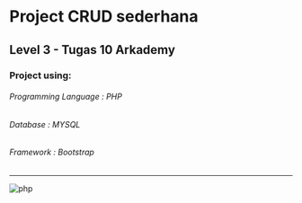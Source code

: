 # Project CRUD sederhana
Level 3 - Tugas 10 Arkademy
 -------------------------
 
 ### Project using:
 ###### Programming Language : PHP
 ###### Database : MYSQL
 ###### Framework : Bootstrap
 
 
 ---------------------------
 
 ![php](https://user-images.githubusercontent.com/64014794/104837729-0e91ea00-58e9-11eb-8497-9a7cb6b8b094.jpg)
